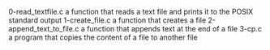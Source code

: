 0-read_textfile.c a function that reads a text file and prints it to the POSIX standard output
1-create_file.c a function that creates a file
2-append_text_to_file.c a function that appends text at the end of a file
3-cp.c a program that copies the content of a file to another file
